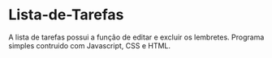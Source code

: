 # Lista-de-Tarefas

A lista de tarefas possui a função de editar e excluir os lembretes. Programa simples contruido com Javascript, CSS e HTML. 
